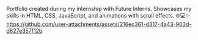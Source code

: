 Portfolio created during my internship with Future Interns. Showcases my skills in HTML, CSS, JavaScript, and animations with scroll effects. 🌐💻✨
https://github.com/user-attachments/assets/216ec361-d317-4a43-903d-d827e357f12b

